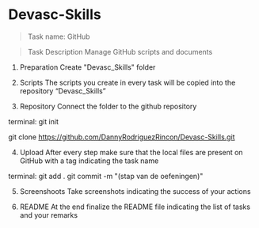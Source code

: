 # Devasc-Skills
>Task name: GitHub

>Task Description
Manage GitHub scripts and documents


1. Preparation 
Create "Devasc_Skills" folder

2. Scripts
The scripts you create in every task will be copied into the repository “Devasc_Skills” 

3. Repository
Connect the folder to the github repository

terminal: 
git init

git clone https://github.com/DannyRodriguezRincon/Devasc-Skills.git

4. Upload
After every step make sure that the local files are present on GitHub with a tag indicating the task name

terminal: 
git add .
git commit -m "(stap van de oefeningen)"


5. Screenshoots
Take screenshots indicating the success of your actions

6. README
At the end finalize the README file indicating the list of tasks and your remarks